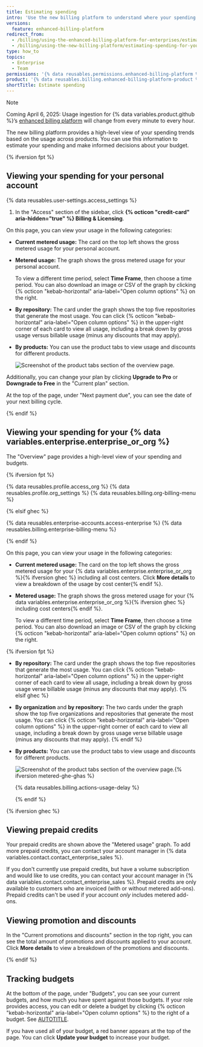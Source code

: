 ```yaml
---
title: Estimating spending
intro: 'Use the new billing platform to understand where your spending is trending based on the usage across products.'
versions:
  feature: enhanced-billing-platform
redirect_from:
  - /billing/using-the-enhanced-billing-platform-for-enterprises/estimating-spending-for-your-enterprise
  - /billing/using-the-new-billing-platform/estimating-spending-for-your-enterprise
type: how_to
topics:
  - Enterprise
  - Team
permissions: '{% data reusables.permissions.enhanced-billing-platform %}'
product: '{% data reusables.billing.enhanced-billing-platform-product %}'
shortTitle: Estimate spending
---
```


<!-- expires 2025-04-06 -->

> [!NOTE]
> Coming April 6, 2025: Usage ingestion for {% data variables.product.github %}’s [enhanced billing platform](/billing/using-the-new-billing-platform/about-the-new-billing-platform) will change from every minute to every hour.

<!-- end expires 2025-04-06 -->

The new billing platform provides a high-level view of your spending trends based on the usage across products. You can use this information to estimate your spending and make informed decisions about your budget.

{% ifversion fpt %}

## Viewing your spending for your personal account

{% data reusables.user-settings.access_settings %}
1. In the "Access" section of the sidebar, click **{% octicon "credit-card" aria-hidden="true" %} Billing & Licensing**.

On this page, you can view your usage in the following categories:

* **Current metered usage:** The card on the top left shows the gross metered usage for your personal account.
* **Metered usage:** The graph shows the gross metered usage for your personal account.

   To view a different time period, select **Time Frame**, then choose a time period. You can also download an image or CSV of the graph by clicking {% octicon "kebab-horizontal" aria-label="Open column options" %} on the right.

* **By repository:** The card under the graph shows the top five repositories that generate the most usage. You can click {% octicon "kebab-horizontal" aria-label="Open column options" %} in the upper-right corner of each card to view all usage, including a break down by gross usage versus billable usage (minus any discounts that may apply).
* **By products:** You can use the product tabs to view usage and discounts for different products.

    ![Screenshot of the product tabs section of the overview page.](/assets/images/help/billing/enhanced-billing-platform-products-tabs.png)

Additionally, you can change your plan by clicking **Upgrade to Pro** or **Downgrade to Free** in the "Current plan" section.

At the top of the page, under "Next payment due", you can see the date of your next billing cycle.

{% endif %}

## Viewing your spending for your {% data variables.enterprise.enterprise_or_org %}

The "Overview" page provides a high-level view of your spending and budgets.

{% ifversion fpt %}

{% data reusables.profile.access_org %}
{% data reusables.profile.org_settings %}
{% data reusables.billing.org-billing-menu %}

{% elsif ghec %}

{% data reusables.enterprise-accounts.access-enterprise %}
{% data reusables.billing.enterprise-billing-menu %}

{% endif %}

On this page, you can view your usage in the following categories:

* **Current metered usage:** The card on the top left shows the gross metered usage for your {% data variables.enterprise.enterprise_or_org %}{% ifversion ghec %} including all cost centers. Click **More details** to view a breakdown of the usage by cost center{% endif %}.
* **Metered usage:** The graph shows the gross metered usage for your {% data variables.enterprise.enterprise_or_org %}{% ifversion ghec %} including cost centers{% endif %}.

   To view a different time period, select **Time Frame**, then choose a time period. You can also download an image or CSV of the graph by clicking {% octicon "kebab-horizontal" aria-label="Open column options" %} on the right.

{% ifversion fpt %}
* **By repository:** The card under the graph shows the top five repositories that generate the most usage. You can click {% octicon "kebab-horizontal" aria-label="Open column options" %} in the upper-right corner of each card to view all usage, including a break down by gross usage verse billable usage (minus any discounts that may apply).
{% elsif ghec %}
* **By organization** and **by repository:** The two cards under the graph show the top five organizations and repositories that generate the most usage. You can click {% octicon "kebab-horizontal" aria-label="Open column options" %} in the upper-right corner of each card to view all usage, including a break down by gross usage verse billable usage (minus any discounts that may apply).
{% endif %}
* **By products:** You can use the product tabs to view usage and discounts for different products.

    ![Screenshot of the product tabs section of the overview page.](/assets/images/help/billing/enhanced-billing-platform-products-tabs.png){% ifversion metered-ghe-ghas %}

   {% data reusables.billing.actions-usage-delay %}

   {% endif %}

{% ifversion ghec %}

## Viewing prepaid credits

Your prepaid credits are shown above the "Metered usage" graph. To add more prepaid credits, you can contact your account manager in {% data variables.contact.contact_enterprise_sales %}.

If you don't currently use prepaid credits, but have a volume subscription and would like to use credits, you can contact your account manager in {% data variables.contact.contact_enterprise_sales %}. Prepaid credits are only available to customers who are invoiced (with or without metered add-ons). Prepaid credits can't be used if your account _only_ includes metered add-ons.

## Viewing promotion and discounts

In the "Current promotions and discounts" section in the top right, you can see the total amount of promotions and discounts applied to your account. Click **More details** to view a breakdown of the promotions and discounts.

{% endif %}

## Tracking budgets

At the bottom of the page, under "Budgets", you can see your current budgets, and how much you have spent against those budgets. If your role provides access, you can edit or delete a budget by clicking {% octicon "kebab-horizontal" aria-label="Open column options" %} to the right of a budget. See [AUTOTITLE](/billing/using-the-new-billing-platform/roles-for-the-new-billing-platform).

If you have used all of your budget, a red banner appears at the top of the page. You can click **Update your budget** to increase your budget.
